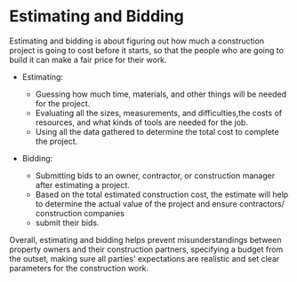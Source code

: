 # Estimating and Bidding

Estimating and bidding is about figuring out how much a construction project is going to cost before it starts, so that the people who are going to build it can make a fair price for their work.

* Estimating: 
  * Guessing how much time, materials, and other things will be needed for the project.
  * Evaluating all the sizes, measurements, and difficulties,the costs of resources, and what kinds of tools are needed for the job.
  * Using all the data gathered to determine the total cost to complete the project.

* Bidding: 
  * Submitting bids to an owner, contractor, or construction manager after estimating a project.
  * Based on the total estimated construction cost, the estimate will help to determine the actual value of the project and ensure contractors/ construction companies
  * submit their bids.

Overall, estimating and bidding helps prevent misunderstandings between property owners and their construction partners, specifying a budget from the outset, making sure all parties' expectations are realistic and set clear parameters for the construction work.
